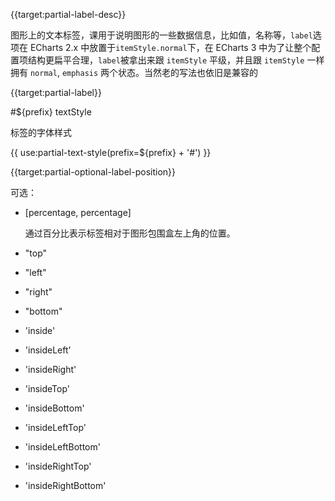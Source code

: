 {{target:partial-label-desc}}

图形上的文本标签，课用于说明图形的一些数据信息，比如值，名称等，`label`选项在 ECharts 2.x 中放置于`itemStyle.normal`下，在 ECharts 3 中为了让整个配置项结构更扁平合理，`label`被拿出来跟 `itemStyle` 平级，并且跟 `itemStyle` 一样拥有 `normal`, `emphasis` 两个状态。当然老的写法也依旧是兼容的


{{target:partial-label}}

#${prefix} textStyle

标签的字体样式

{{ use:partial-text-style(prefix=${prefix} + '#') }}

{{target:partial-optional-label-position}}

可选：
+ [percentage, percentage]

    通过百分比表示标签相对于图形包围盒左上角的位置。

+ "top"
+ "left"

+ "right"

+ "bottom"

+ 'inside'
+ 'insideLeft'
+ 'insideRight'
+ 'insideTop'
+ 'insideBottom'
+ 'insideLeftTop'
+ 'insideLeftBottom'
+ 'insideRightTop'
+ 'insideRightBottom'